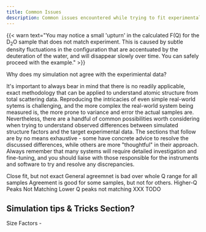 ```yaml
---
title: Common Issues
description: Common issues encountered while trying to fit experimental data
---
```


{{< warn text="You may notice a small 'upturn' in the calculated F(Q) for the D<sub>2</sub>O sample that does not match experiment. This is caused by subtle density fluctuations in the configuration that are accentuated by the deuteration of the water, and will disappear slowly over time. You can safely proceed with the example." >}}

 

Why does my simulation not agree with the experimiental data?

 

It's important to always bear in mind that there is no readily applicable, exact methodology that can be applied to understand atomic structure from total scattering data. Reproducing the intricacies of even simple real-world sytems is challenging, and the more complex the real-world system being measured is, the more prone to variance and error the actual samples are. Nevertheless, there are a handful of common possibilities worth considering when trying to understand observed differences between simulated structure factors and the target experimental data. The sections that follow are by no means exhaustive - some have concrete advice to resolve the discussed differences, while others are more "thoughtful" in their approach. Always remember that many systems will require detailed  investigation and fine-tuning, and you should liaise with those responsible for the instruments and software to try and resolve any discrepancies. 

 

Close fit, but not exact
General agreemnet is bad over whole Q range for all samples
Agreement is good for some samples, but not for others.
Higher-Q Peaks Not Matching
Lower Q peaks not matching
XXX TODO

## Simulation tips & Tricks Section?
Size Factors - 
